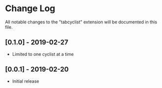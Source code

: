 # Change Log

All notable changes to the "tabcyclist" extension will be documented in this file.

## [0.1.0] - 2019-02-27

- Limited to one cyclist at a time

## [0.0.1] - 2019-02-20

- Initial release
